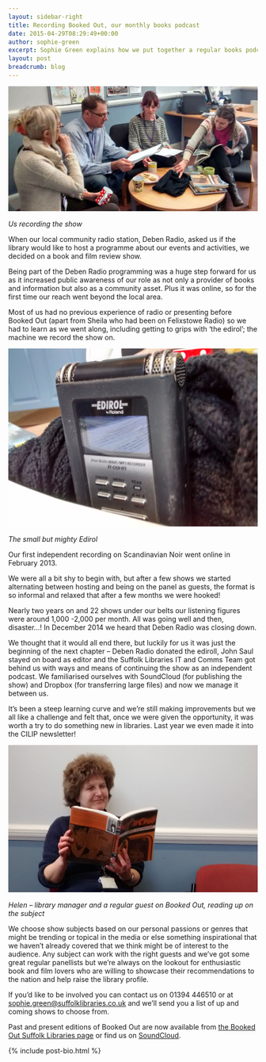 ```yaml
---
layout: sidebar-right
title: Recording Booked Out, our monthly books podcast
date: 2015-04-29T08:29:49+00:00
author: sophie-green
excerpt: Sophie Green explains how we put together a regular books podcast, and the benefits it brings the library and community. You can also get involved.
layout: post
breadcrumb: blog
---
```

![The Booked Out team recording a show round a desk](/images/featured/featured-booked-out-team.jpg)

*Us recording the show*

When our local community radio station, Deben Radio, asked us if the library would like to host a programme about our events and activities, we decided on a book and film review show.

Being part of the Deben Radio programming was a huge step forward for us as it increased public awareness of our role as not only a provider of books and information but also as a community asset. Plus it was online, so for the first time our reach went beyond the local area.

Most of us had no previous experience of radio or presenting before Booked Out (apart from Sheila who had been on Felixstowe Radio) so we had to learn as we went along, including getting to grips with ‘the edirol’; the machine we record the show on.

![An MP3 recording microphone](/images/article/booked-out-edirol.jpg)

*The small but mighty Edirol*

Our first independent recording on Scandinavian Noir went online in February 2013.

We were all a bit shy to begin with, but after a few shows we started alternating between hosting and being on the panel as guests, the format is so informal and relaxed that after a few months we were hooked!

Nearly two years on and 22 shows under our belts our listening figures were around 1,000 -2,000 per month. All was going well and then, disaster…! In December 2014 we heard that Deben Radio was closing down.

We thought that it would all end there, but luckily for us it was just the beginning of the next chapter &#8211; Deben Radio donated the ediroll, John Saul stayed on board as editor and the Suffolk Libraries IT and Comms Team got behind us with ways and means of continuing the show as an independent podcast. We familiarised ourselves with SoundCloud (for publishing the show) and Dropbox (for transferring large files) and now we manage it between us.

It’s been a steep learning curve and we’re still making improvements but we all like a challenge and felt that, once we were given the opportunity, it was worth a try to do something new in libraries. Last year we even made it into the CILIP newsletter!

![Helen Scrivener reading a book](/images/article/booked-out-helen-scrivener.jpg)

*Helen – library manager and a regular guest on Booked Out, reading up on the subject*

We choose show subjects based on our personal passions or genres that might be trending or topical in the media or else something inspirational that we haven’t already covered that we think might be of interest to the audience. Any subject can work with the right guests and we’ve got some great regular panellists but we’re always on the lookout for enthusiastic book and film lovers who are willing to showcase their recommendations to the nation and help raise the library profile.

If you’d like to be involved you can contact us on 01394 446510 or at sophie.green@suffolklibraries.co.uk and we’ll send you a list of up and coming shows to choose from.

Past and present editions of Booked Out are now available from [the Booked Out Suffolk Libraries page](/new-suggestions/booked-out) or find us on [SoundCloud](https://soundcloud.com/suffolk-libraries).

{% include post-bio.html %}
